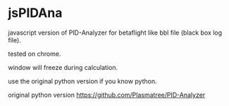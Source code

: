 # jsPIDAna

javascript version of PID-Analyzer for betaflight like bbl file (black box log file).

tested on chrome.

window will freeze during calculation. 

use the original python version if you know python.

original python version https://github.com/Plasmatree/PID-Analyzer
